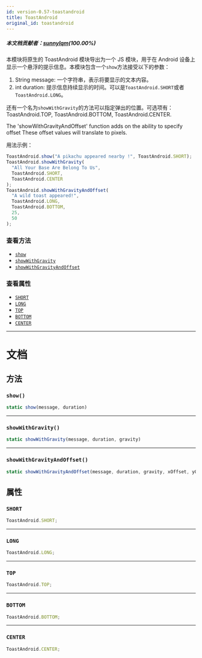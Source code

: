 ```yaml
---
id: version-0.57-toastandroid
title: ToastAndroid
original_id: toastandroid
---
```

##### 本文档贡献者：[sunnylqm](https://github.com/search?q=sunnylqm%40qq.com+in%3Aemail&type=Users)(100.00%)

本模块将原生的 ToastAndroid 模块导出为一个 JS 模块，用于在 Android 设备上显示一个悬浮的提示信息。本模块包含一个`show`方法接受以下的参数：

1.  String message: 一个字符串，表示将要显示的文本内容。
2.  int duration: 提示信息持续显示的时间。可以是`ToastAndroid.SHORT`或者`ToastAndroid.LONG`。

还有一个名为`showWithGravity`的方法可以指定弹出的位置。可选项有：ToastAndroid.TOP, ToastAndroid.BOTTOM, ToastAndroid.CENTER.

The 'showWithGravityAndOffset' function adds on the ability to specify offset These offset values will translate to pixels.

用法示例：

```javascript
ToastAndroid.show("A pikachu appeared nearby !", ToastAndroid.SHORT);
ToastAndroid.showWithGravity(
  "All Your Base Are Belong To Us",
  ToastAndroid.SHORT,
  ToastAndroid.CENTER
);
ToastAndroid.showWithGravityAndOffset(
  "A wild toast appeared!",
  ToastAndroid.LONG,
  ToastAndroid.BOTTOM,
  25,
  50
);
```

### 查看方法

- [`show`](toastandroid.md#show)
- [`showWithGravity`](toastandroid.md#showwithgravity)
- [`showWithGravityAndOffset`](toastandroid.md#showwithgravityandoffset)

### 查看属性

- [`SHORT`](toastandroid.md#short)
- [`LONG`](toastandroid.md#long)
- [`TOP`](toastandroid.md#top)
- [`BOTTOM`](toastandroid.md#bottom)
- [`CENTER`](toastandroid.md#center)

---

# 文档

## 方法

### `show()`

```javascript
static show(message, duration)
```

---

### `showWithGravity()`

```javascript
static showWithGravity(message, duration, gravity)
```

---

### `showWithGravityAndOffset()`

```javascript
static showWithGravityAndOffset(message, duration, gravity, xOffset, yOffset)
```

## 属性

### `SHORT`

```javascript
ToastAndroid.SHORT;
```

---

### `LONG`

```javascript
ToastAndroid.LONG;
```

---

### `TOP`

```javascript
ToastAndroid.TOP;
```

---

### `BOTTOM`

```javascript
ToastAndroid.BOTTOM;
```

---

### `CENTER`

```javascript
ToastAndroid.CENTER;
```
